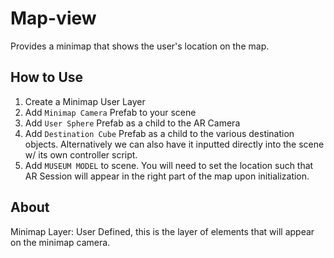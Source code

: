 # Map-view
Provides a minimap that shows the user's location on the map.

## How to Use
1. Create a Minimap User Layer
2. Add `Minimap Camera` Prefab to your scene
3. Add `User Sphere` Prefab as a child to the AR Camera
4. Add `Destination Cube` Prefab as a child to the various destination objects. Alternatively we can also have it inputted directly into the scene w/ its own controller script.
5. Add `MUSEUM MODEL` to scene. You will need to set the location such that AR Session will appear in the right part of the map upon initialization.

## About
Minimap Layer: User Defined, this is the layer of elements that will appear on the minimap camera. 
